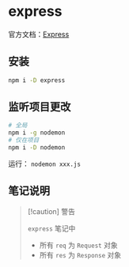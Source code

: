 # express

官方文档：[Express](https://www.expressjs.com.cn/)

## 安装

``` bash
npm i -D express
```





## 监听项目更改

``` bash
# 全局
npm i -g nodemon
# 仅在项目
npm i -D nodemon
```

运行： `nodemon xxx.js`



## 笔记说明

> [!caution] 警告
>
> `express` 笔记中
>
> - 所有 `req` 为 `Request` 对象
> - 所有 `res` 为 `Response` 对象

